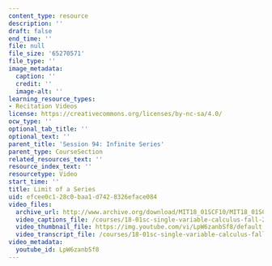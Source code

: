 ```yaml
---
content_type: resource
description: ''
draft: false
end_time: ''
file: null
file_size: '65270571'
file_type: ''
image_metadata:
  caption: ''
  credit: ''
  image-alt: ''
learning_resource_types:
- Recitation Videos
license: https://creativecommons.org/licenses/by-nc-sa/4.0/
ocw_type: ''
optional_tab_title: ''
optional_text: ''
parent_title: 'Session 94: Infinite Series'
parent_type: CourseSection
related_resources_text: ''
resource_index_text: ''
resourcetype: Video
start_time: ''
title: Limit of a Series
uid: efcee0c1-28c0-baa1-d742-8326eface084
video_files:
  archive_url: http://www.archive.org/download/MIT18_01SCF10/MIT18_01SCF10Rec_72_300k.mp4
  video_captions_file: /courses/18-01sc-single-variable-calculus-fall-2010/9974b68eda315e7b82537d9662a708aa_LpW6zanbSf8.vtt
  video_thumbnail_file: https://img.youtube.com/vi/LpW6zanbSf8/default.jpg
  video_transcript_file: /courses/18-01sc-single-variable-calculus-fall-2010/1e5ccedb87c9ab1f831e9597da842b07_LpW6zanbSf8.pdf
video_metadata:
  youtube_id: LpW6zanbSf8
---
```

